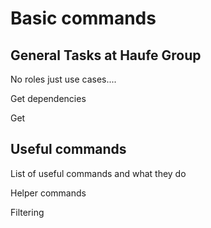 # Basic commands

## General Tasks at Haufe Group

No roles just use cases.... 

Get dependencies

Get 

## Useful commands

List of useful commands and what they do

Helper commands

Filtering



### 



